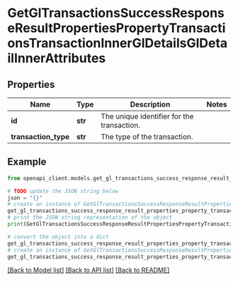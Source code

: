 # GetGlTransactionsSuccessResponseResultPropertiesPropertyTransactionsTransactionInnerGlDetailsGlDetailInnerAttributes


## Properties

Name | Type | Description | Notes
------------ | ------------- | ------------- | -------------
**id** | **str** | The unique identifier for the transaction. | 
**transaction_type** | **str** | The type of the transaction. | 

## Example

```python
from openapi_client.models.get_gl_transactions_success_response_result_properties_property_transactions_transaction_inner_gl_details_gl_detail_inner_attributes import GetGlTransactionsSuccessResponseResultPropertiesPropertyTransactionsTransactionInnerGlDetailsGlDetailInnerAttributes

# TODO update the JSON string below
json = "{}"
# create an instance of GetGlTransactionsSuccessResponseResultPropertiesPropertyTransactionsTransactionInnerGlDetailsGlDetailInnerAttributes from a JSON string
get_gl_transactions_success_response_result_properties_property_transactions_transaction_inner_gl_details_gl_detail_inner_attributes_instance = GetGlTransactionsSuccessResponseResultPropertiesPropertyTransactionsTransactionInnerGlDetailsGlDetailInnerAttributes.from_json(json)
# print the JSON string representation of the object
print(GetGlTransactionsSuccessResponseResultPropertiesPropertyTransactionsTransactionInnerGlDetailsGlDetailInnerAttributes.to_json())

# convert the object into a dict
get_gl_transactions_success_response_result_properties_property_transactions_transaction_inner_gl_details_gl_detail_inner_attributes_dict = get_gl_transactions_success_response_result_properties_property_transactions_transaction_inner_gl_details_gl_detail_inner_attributes_instance.to_dict()
# create an instance of GetGlTransactionsSuccessResponseResultPropertiesPropertyTransactionsTransactionInnerGlDetailsGlDetailInnerAttributes from a dict
get_gl_transactions_success_response_result_properties_property_transactions_transaction_inner_gl_details_gl_detail_inner_attributes_from_dict = GetGlTransactionsSuccessResponseResultPropertiesPropertyTransactionsTransactionInnerGlDetailsGlDetailInnerAttributes.from_dict(get_gl_transactions_success_response_result_properties_property_transactions_transaction_inner_gl_details_gl_detail_inner_attributes_dict)
```
[[Back to Model list]](../README.md#documentation-for-models) [[Back to API list]](../README.md#documentation-for-api-endpoints) [[Back to README]](../README.md)


